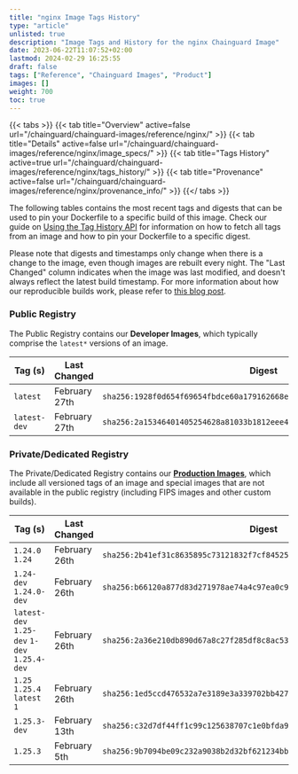```yaml
---
title: "nginx Image Tags History"
type: "article"
unlisted: true
description: "Image Tags and History for the nginx Chainguard Image"
date: 2023-06-22T11:07:52+02:00
lastmod: 2024-02-29 16:25:55
draft: false
tags: ["Reference", "Chainguard Images", "Product"]
images: []
weight: 700
toc: true
---
```


{{< tabs >}}
{{< tab title="Overview" active=false url="/chainguard/chainguard-images/reference/nginx/" >}}
{{< tab title="Details" active=false url="/chainguard/chainguard-images/reference/nginx/image_specs/" >}}
{{< tab title="Tags History" active=true url="/chainguard/chainguard-images/reference/nginx/tags_history/" >}}
{{< tab title="Provenance" active=false url="/chainguard/chainguard-images/reference/nginx/provenance_info/" >}}
{{</ tabs >}}

The following tables contains the most recent tags and digests that can be used to pin your Dockerfile to a specific build of this image. Check our guide on [Using the Tag History API](/chainguard/chainguard-images/using-the-tag-history-api/) for information on how to fetch all tags from an image and how to pin your Dockerfile to a specific digest.

Please note that digests and timestamps only change when there is a change to the image, even though images are rebuilt every night. The "Last Changed" column indicates when the image was last modified, and doesn't always reflect the latest build timestamp. For more information about how our reproducible builds work, please refer to [this blog post](https://www.chainguard.dev/unchained/reproducing-chainguards-reproducible-image-builds).

### Public Registry
The Public Registry contains our **Developer Images**, which typically comprise the `latest*` versions of an image.

| Tag (s)       | Last Changed  | Digest                                                                    |
|---------------|---------------|---------------------------------------------------------------------------|
|  `latest`     | February 27th | `sha256:1928f0d654f69654fbdce60a179162668e791893f300e3106c3933144614287e` |
|  `latest-dev` | February 27th | `sha256:2a15346401405254628a81033b1812eee457109dd52bee05c606b7cefd029d77` |


### Private/Dedicated Registry
The Private/Dedicated Registry contains our **[Production Images](https://www.chainguard.dev/chainguard-images)**, which include all versioned tags of an image and special images that are not available in the public registry (including FIPS images and other custom builds).

| Tag (s)                                       | Last Changed  | Digest                                                                    |
|-----------------------------------------------|---------------|---------------------------------------------------------------------------|
|  `1.24.0` `1.24`                              | February 26th | `sha256:2b41ef31c8635895c73121832f7cf8452505bab397cc7b8ff5599af697a2c0a2` |
|  `1.24-dev` `1.24.0-dev`                      | February 26th | `sha256:b66120a877d83d271978ae74a4c97ea0c966762b7fca6348a6ed1c0e35e818fd` |
|  `latest-dev` `1.25-dev` `1-dev` `1.25.4-dev` | February 26th | `sha256:2a36e210db890d67a8c27f285df8c8ac537466512a46089065b8b50c0366bb42` |
|  `1.25` `1.25.4` `latest` `1`                 | February 26th | `sha256:1ed5ccd476532a7e3189e3a339702bb427ea1d4b08857416ae72b0b5c88bda35` |
|  `1.25.3-dev`                                 | February 13th | `sha256:c32d7df44ff1c99c125638707c1e0bfda9c1b110515f345fbb90fb18ea0ebe70` |
|  `1.25.3`                                     | February 5th  | `sha256:9b7094be09c232a9038b2d32bf621234bb309b6d7e2d9e074dd3d20826ac8662` |


